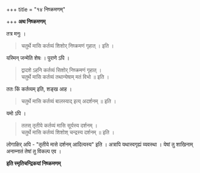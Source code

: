 +++
title = "१४ निष्क्रमणम्"

+++
**अथ निष्क्रमणम्**

तत्र मनुः ।

> चतुर्थे मासि कर्तव्यं शिशोर् निष्क्रमणं गृहात् । इति ।

यस्मिन् जन्मेति शेषः । पुराणे ऽपि ।

> द्वादशे ऽहनि कर्तव्यं सिशोर् निष्क्रमणं गृहात् ।   
> चतुर्थे मासि कर्तव्यं तथान्येषाम् मतं विभो ॥ इति ।

ततः किं कर्तव्यम् इति, शङ्ख आह ।

> चतुर्थे मासि कर्तव्यं बालस्याद् इत्य् अदर्शनम् ॥ इति ।

यमो ऽपि ।

> ततस् तृतीये कर्तव्यं मासि सूर्यस्य दर्शनम् ।  
> चतुर्थे मासि कर्तव्यं शिशोश् चन्द्रस्य दर्शनम् ॥ इति ।

लोगाक्षिर् अपि -  "तृतीये मासे दर्शनम् आदित्यस्य" इति । अत्रापि यथास्वगृह्यं व्यवस्था । येषां तु शाखिनाम् अनाम्नातं तेषां तु विकल्प एव ।

**इति स्मृतिचन्द्रिकयां निष्क्रमणम्**

